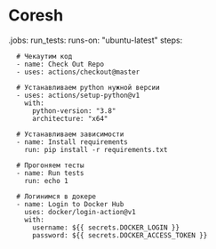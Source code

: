 # Coresh

.jobs:
run_tests:
runs-on: "ubuntu-latest"
steps:

      # Чекаутим код
      - name: Check Out Repo
      - uses: actions/checkout@master

      # Устанавливаем python нужной версии
      - uses: actions/setup-python@v1
        with:
          python-version: "3.8"
          architecture: "x64"

      # Устанавливаем зависимости
      - name: Install requirements
        run: pip install -r requirements.txt

      # Прогоняем тесты
      - name: Run tests
        run: echo 1

      # Логинимся в докере
      - name: Login to Docker Hub
        uses: docker/login-action@v1
        with:
          username: ${{ secrets.DOCKER_LOGIN }}
          password: ${{ secrets.DOCKER_ACCESS_TOKEN }}

